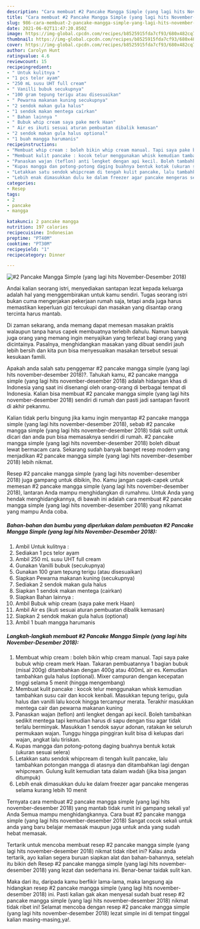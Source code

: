 ```yaml
---
description: "Cara membuat #2 Pancake Mangga Simple (yang lagi hits November-Desember 2018) yang nikmat Untuk Jualan"
title: "Cara membuat #2 Pancake Mangga Simple (yang lagi hits November-Desember 2018) yang nikmat Untuk Jualan"
slug: 986-cara-membuat-2-pancake-mangga-simple-yang-lagi-hits-november-desember-2018-yang-nikmat-untuk-jualan
date: 2021-06-02T11:47:20.850Z
image: https://img-global.cpcdn.com/recipes/b8525915fda7cf93/680x482cq70/2-pancake-mangga-simple-yang-lagi-hits-november-desember-2018-foto-resep-utama.jpg
thumbnail: https://img-global.cpcdn.com/recipes/b8525915fda7cf93/680x482cq70/2-pancake-mangga-simple-yang-lagi-hits-november-desember-2018-foto-resep-utama.jpg
cover: https://img-global.cpcdn.com/recipes/b8525915fda7cf93/680x482cq70/2-pancake-mangga-simple-yang-lagi-hits-november-desember-2018-foto-resep-utama.jpg
author: Carolyn Hunt
ratingvalue: 4.6
reviewcount: 15
recipeingredient:
- " Untuk kulitnya "
- "1 pcs telor ayam"
- "250 mL susu UHT full cream"
- " Vanilli bubuk secukupnya"
- "100 gram tepung terigu atau disesuaikan"
- " Pewarna makanan kuning secukupnya"
- "2 sendok makan gula halus"
- "1 sendok makan mentega cairkan"
- " Bahan lainnya "
- " Bubuk whip cream saya pake merk Haan"
- " Air es ikuti sesuai aturan pembuatan dibalik kemasan"
- "2 sendok makan gula halus optional"
- "1 buah mangga harumanis"
recipeinstructions:
- "Membuat whip cream : boleh bikin whip cream manual. Tapi saya pake bubuk whip cream merk Haan. Takaran pembuatannya 1 bagian bubuk (misal 200g) ditambahkan dengan 400g atau 400mL air es. Kemudian tambahkan gula halus (optional). Mixer campuran dengan kecepatan tinggi selama 5 menit (hingga mengembang)"
- "Membuat kulit pancake : kocok telur menggunakan whisk kemudian tambahkan susu cair dan kocok kenbali. Masukkan tepung terigu, gula halus dan vanilli lalu kocok hingga tercampur merata. Terakhir masukkan mentega cair dan pewarna makanan kuning"
- "Panaskan wajan (teflon) anti lengket dengan api kecil. Boleh tambahkan sedikit mentega tapi kemudian harus di sapu dengan tisu agar tidak terlalu berminyak. Masukkan 1 sendok sayur adonan, ratakan ke seluruh permukaan wajan. Tunggu hingga pinggiran kulit bisa di kelupas dari wajan, angkat lalu tiriskan."
- "Kupas mangga dan potong-potong daging buahnya bentuk kotak (ukuran sesuai selera)"
- "Letakkan satu sendok whipcream di tengah kulit pancake, lalu tambahkan potongan mangga di atasnya dan ditambahkan lagi dengan whipcream. Gulung kulit kemudian tata dalam wadah (jika bisa jangan ditumpuk)"
- "Lebih enak dimasukkan dulu ke dalam freezer agar pancake mengeras selama kurang lebih 10 menit"
categories:
- Resep
tags:
- 2
- pancake
- mangga

katakunci: 2 pancake mangga 
nutrition: 197 calories
recipecuisine: Indonesian
preptime: "PT40M"
cooktime: "PT30M"
recipeyield: "1"
recipecategory: Dinner

---
```



![#2 Pancake Mangga Simple (yang lagi hits November-Desember 2018)](https://img-global.cpcdn.com/recipes/b8525915fda7cf93/680x482cq70/2-pancake-mangga-simple-yang-lagi-hits-november-desember-2018-foto-resep-utama.jpg)

Andai kalian seorang istri, menyediakan santapan lezat kepada keluarga adalah hal yang menggembirakan untuk kamu sendiri. Tugas seorang istri bukan cuma mengerjakan pekerjaan rumah saja, tetapi anda juga harus memastikan keperluan gizi tercukupi dan masakan yang disantap orang tercinta harus mantab.

Di zaman  sekarang, anda memang dapat memesan masakan praktis walaupun tanpa harus capek membuatnya terlebih dahulu. Namun banyak juga orang yang memang ingin menyajikan yang terlezat bagi orang yang dicintainya. Pasalnya, menghidangkan masakan yang dibuat sendiri jauh lebih bersih dan kita pun bisa menyesuaikan masakan tersebut sesuai kesukaan famili. 



Apakah anda salah satu penggemar #2 pancake mangga simple (yang lagi hits november-desember 2018)?. Tahukah kamu, #2 pancake mangga simple (yang lagi hits november-desember 2018) adalah hidangan khas di Indonesia yang saat ini disenangi oleh orang-orang di berbagai tempat di Indonesia. Kalian bisa membuat #2 pancake mangga simple (yang lagi hits november-desember 2018) sendiri di rumah dan pasti jadi santapan favorit di akhir pekanmu.

Kalian tidak perlu bingung jika kamu ingin menyantap #2 pancake mangga simple (yang lagi hits november-desember 2018), sebab #2 pancake mangga simple (yang lagi hits november-desember 2018) tidak sulit untuk dicari dan anda pun bisa memasaknya sendiri di rumah. #2 pancake mangga simple (yang lagi hits november-desember 2018) boleh dibuat lewat bermacam cara. Sekarang sudah banyak banget resep modern yang menjadikan #2 pancake mangga simple (yang lagi hits november-desember 2018) lebih nikmat.

Resep #2 pancake mangga simple (yang lagi hits november-desember 2018) juga gampang untuk dibikin, lho. Kamu jangan capek-capek untuk memesan #2 pancake mangga simple (yang lagi hits november-desember 2018), lantaran Anda mampu menghidangkan di rumahmu. Untuk Anda yang hendak menghidangkannya, di bawah ini adalah cara membuat #2 pancake mangga simple (yang lagi hits november-desember 2018) yang nikamat yang mampu Anda coba.

<!--inarticleads1-->

##### Bahan-bahan dan bumbu yang diperlukan dalam pembuatan #2 Pancake Mangga Simple (yang lagi hits November-Desember 2018):

1. Ambil  Untuk kulitnya :
1. Sediakan 1 pcs telor ayam
1. Ambil 250 mL susu UHT full cream
1. Gunakan  Vanilli bubuk (secukupnya)
1. Gunakan 100 gram tepung terigu (atau disesuaikan)
1. Siapkan  Pewarna makanan kuning (secukupnya)
1. Sediakan 2 sendok makan gula halus
1. Siapkan 1 sendok makan mentega (cairkan)
1. Siapkan  Bahan lainnya :
1. Ambil  Bubuk whip cream (saya pake merk Haan)
1. Ambil  Air es (ikuti sesuai aturan pembuatan dibalik kemasan)
1. Siapkan 2 sendok makan gula halus (optional)
1. Ambil 1 buah mangga harumanis




<!--inarticleads2-->

##### Langkah-langkah membuat #2 Pancake Mangga Simple (yang lagi hits November-Desember 2018):

1. Membuat whip cream : boleh bikin whip cream manual. Tapi saya pake bubuk whip cream merk Haan. Takaran pembuatannya 1 bagian bubuk (misal 200g) ditambahkan dengan 400g atau 400mL air es. Kemudian tambahkan gula halus (optional). Mixer campuran dengan kecepatan tinggi selama 5 menit (hingga mengembang)
1. Membuat kulit pancake : kocok telur menggunakan whisk kemudian tambahkan susu cair dan kocok kenbali. Masukkan tepung terigu, gula halus dan vanilli lalu kocok hingga tercampur merata. Terakhir masukkan mentega cair dan pewarna makanan kuning
1. Panaskan wajan (teflon) anti lengket dengan api kecil. Boleh tambahkan sedikit mentega tapi kemudian harus di sapu dengan tisu agar tidak terlalu berminyak. Masukkan 1 sendok sayur adonan, ratakan ke seluruh permukaan wajan. Tunggu hingga pinggiran kulit bisa di kelupas dari wajan, angkat lalu tiriskan.
1. Kupas mangga dan potong-potong daging buahnya bentuk kotak (ukuran sesuai selera)
1. Letakkan satu sendok whipcream di tengah kulit pancake, lalu tambahkan potongan mangga di atasnya dan ditambahkan lagi dengan whipcream. Gulung kulit kemudian tata dalam wadah (jika bisa jangan ditumpuk)
1. Lebih enak dimasukkan dulu ke dalam freezer agar pancake mengeras selama kurang lebih 10 menit




Ternyata cara membuat #2 pancake mangga simple (yang lagi hits november-desember 2018) yang mantab tidak rumit ini gampang sekali ya! Anda Semua mampu menghidangkannya. Cara buat #2 pancake mangga simple (yang lagi hits november-desember 2018) Sangat cocok sekali untuk anda yang baru belajar memasak maupun juga untuk anda yang sudah hebat memasak.

Tertarik untuk mencoba membuat resep #2 pancake mangga simple (yang lagi hits november-desember 2018) nikmat tidak ribet ini? Kalau anda tertarik, ayo kalian segera buruan siapkan alat dan bahan-bahannya, setelah itu bikin deh Resep #2 pancake mangga simple (yang lagi hits november-desember 2018) yang lezat dan sederhana ini. Benar-benar taidak sulit kan. 

Maka dari itu, daripada kamu berfikir lama-lama, maka langsung aja hidangkan resep #2 pancake mangga simple (yang lagi hits november-desember 2018) ini. Pasti kalian gak akan menyesal sudah buat resep #2 pancake mangga simple (yang lagi hits november-desember 2018) nikmat tidak ribet ini! Selamat mencoba dengan resep #2 pancake mangga simple (yang lagi hits november-desember 2018) lezat simple ini di tempat tinggal kalian masing-masing,ya!.

